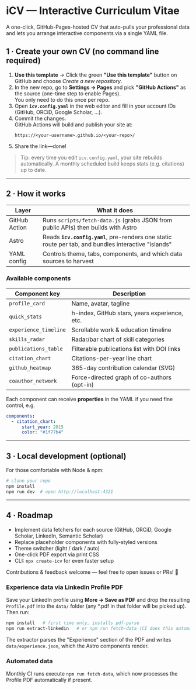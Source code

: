 # iCV — Interactive Curriculum Vitae

A one-click, GitHub-Pages-hosted CV that auto-pulls your professional data and lets you arrange interactive components via a single YAML file.

## 1 · Create your own CV (no command line required)

1. **Use this template**  →  Click the green **"Use this template"** button on GitHub and choose *Create a new repository*.
2. In the new repo, go to **Settings → Pages** and pick **"GitHub Actions"** as the source (one-time step to enable Pages).  
   You only need to do this once per repo.
3. Open **`icv.config.yaml`** in the web editor and fill in your account IDs (GitHub, ORCiD, Google Scholar, …).
4. Commit the changes.  
   GitHub Actions will build and publish your site at:
   ```
   https://<your-username>.github.io/<your-repo>/
   ```
5. Share the link—done!

> Tip: every time you edit `icv.config.yaml`, your site rebuilds automatically.  A monthly scheduled build keeps stats (e.g. citations) up to date.

---

## 2 · How it works

| Layer | What it does |
|-------|--------------|
| GitHub Action | Runs `scripts/fetch-data.js` (grabs JSON from public APIs) then builds with Astro |
| Astro | Reads **`icv.config.yaml`**, pre-renders one static route per tab, and bundles interactive "islands" |
| YAML config | Controls theme, tabs, components, and which data sources to harvest |

### Available components

Component key | Description
--------------|------------
`profile_card` | Name, avatar, tagline
`quick_stats` | h-index, GitHub stars, years experience, etc.
`experience_timeline` | Scrollable work & education timeline
`skills_radar` | Radar/bar chart of skill categories
`publications_table` | Filterable publications list with DOI links
`citation_chart` | Citations-per-year line chart
`github_heatmap` | 365-day contribution calendar (SVG)
`coauthor_network` | Force-directed graph of co-authors (opt-in)

Each component can receive **properties** in the YAML if you need fine control, e.g.
```yaml
components:
  - citation_chart:
      start_year: 2015
      color: "#1f77b4"
```

---

## 3 · Local development (optional)

For those comfortable with Node & npm:

```bash
# clone your repo
npm install
npm run dev  # open http://localhost:4321
```

---

## 4 · Roadmap

- Implement data fetchers for each source (GitHub, ORCiD, Google Scholar, LinkedIn, Semantic Scholar)
- Replace placeholder components with fully-styled versions
- Theme switcher (light / dark / auto)
- One-click PDF export via print CSS
- CLI: `npx create-icv` for even faster setup

Contributions & feedback welcome — feel free to open issues or PRs! :rocket:

### Experience data via LinkedIn Profile PDF

Save your LinkedIn profile using **More → Save as PDF** and drop the resulting `Profile.pdf` into the `data/` folder (any *.pdf in that folder will be picked up). Then run:

```bash
npm install   # first time only, installs pdf-parse
npm run extract-linkedin   # or npm run fetch-data (CI does this automatically)
```

The extractor parses the "Experience" section of the PDF and writes `data/experience.json`, which the Astro components render.

### Automated data

Monthly CI runs execute `npm run fetch-data`, which now processes the Profile PDF automatically if present. 